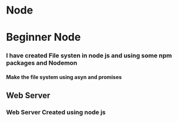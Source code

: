 # Node
<h1>Beginner Node</h1>
<h3>I have created File systen in node js and using some npm packages and Nodemon</h3>
<h4>Make the file system using asyn and promises</h4>
<h2>Web Server</h2>
<h3>Web Server Created using node js</h3>

